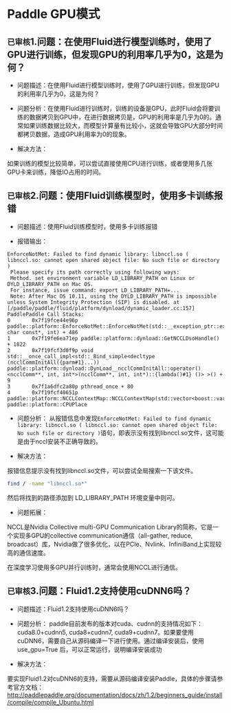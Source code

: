 # Paddle GPU模式

## `已审核`1.问题：在使用Fluid进行模型训练时，使用了GPU进行训练，但发现GPU的利用率几乎为0，这是为何？

+ 问题描述：在使用Fluid进行模型训练时，使用了GPU进行训练，但发现GPU的利用率几乎为0，这是为何？

+ 问题分析：在使用Fluid进行训练时，训练的设备是GPU，此时Fluid会将要训练的数据拷贝到GPU中，在进行数据拷贝是，GPU的利用率是几乎为0的。通常如果训练数据比较大，而模型计算量有比较小，这就会导致GPU大部分时间都拷贝数据，造成GPU利用率为0的现象。


+ 解决方法：

如果训练的模型比较简单，可以尝试直接使用CPU进行训练，或者使用多几张GPU卡来训练，降低IO占用的时间。

## `已审核`2.问题：使用Fluid训练模型时，使用多卡训练报错

+ 问题描述：使用Fluid训练模型时，使用多卡训练报错

+ 报错输出：

```
EnforceNotMet: Failed to find dynamic library: libnccl.so ( libnccl.so: cannot open shared object file: No such file or directory ) 
 Please specify its path correctly using following ways: 
 Method. set environment variable LD_LIBRARY_PATH on Linux or DYLD_LIBRARY_PATH on Mac OS. 
 For instance, issue command: export LD_LIBRARY_PATH=... 
 Note: After Mac OS 10.11, using the DYLD_LIBRARY_PATH is impossible unless System Integrity Protection (SIP) is disabled. at [/paddle/paddle/fluid/platform/dynload/dynamic_loader.cc:157]
PaddlePaddle Call Stacks: 
0       0x7f19fce44e96p paddle::platform::EnforceNotMet::EnforceNotMet(std::__exception_ptr::exception_ptr, char const*, int) + 486
1       0x7f19fe6ea71ep paddle::platform::dynload::GetNCCLDsoHandle() + 1822
2       0x7f19fcf3d0f9p void std::__once_call_impl<std::_Bind_simple<decltype (ncclCommInitAll({parm#1}...)) paddle::platform::dynload::DynLoad__ncclCommInitAll::operator()<ncclComm**, int, int*>(ncclComm**, int, int*)::{lambda()#1} ()> >() + 9
3       0x7f1a6dfc2a80p pthread_once + 80
4       0x7f19fcf40651p paddle::platform::NCCLContextMap::NCCLContextMap(std::vector<boost::variant<paddle::platform::CUDAPlace, paddle::platform::CPUPlace
```

+ 问题分析：
从报错信息中发现`EnforceNotMet: Failed to find dynamic library: libnccl.so ( libnccl.so: cannot open shared object file: No such file or directory )`语句，即表示没有找到libnccl.so文件，这可能是由于nccl安装不正确导致的。

+ 解决方法：

报错信息提示没有找到libnccl.so文件，可以尝试全局搜索一下该文件。

```bash
find / -name "libnccl.so*"
```

然后将找到的路径添加到 LD_LIBRARY_PATH 环境变量中则可。

+ 问题拓展：

NCCL是Nvidia Collective multi-GPU Communication Library的简称，它是一个实现多GPU的collective communication通信（all-gather, reduce, broadcast）库，Nvidia做了很多优化，以在PCIe、Nvlink、InfiniBand上实现较高的通信速度。

在深度学习使用多GPU并行训练时，通常会使用NCCL进行通信。

## `已审核`3.问题：Fluid1.2支持使用cuDNN6吗？

+ 问题描述：Fluid1.2支持使用cuDNN6吗？

+ 问题分析：
paddle目前发布的版本对cuda、cudnn的支持情况如下：cuda8.0+cudnn5, cuda8+cudnn7, cuda9+cudnn7。如果要使用cuDNN6，需要自己从源码编译一下进行使用。通过编译安装后，使用 use_gpu=True 后，可以正常运行，说明编译安装成功

+ 解决方法：

要实现Fluid1.2对cuDNN6的支持，需要从源码编译安装Paddle，具体的步骤请参考官方文档：
http://paddlepaddle.org/documentation/docs/zh/1.2/beginners_guide/install/compile/compile_Ubuntu.html






















